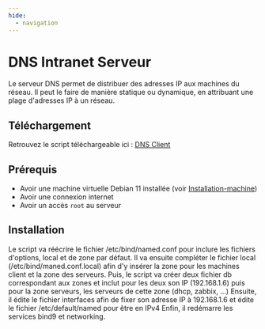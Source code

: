 ```yaml
---
hide:
  - navigation
---
```

# DNS Intranet Serveur

Le serveur DNS permet de distribuer des adresses IP aux machines du réseau. Il peut le faire de manière statique ou dynamique, en attribuant une plage d'adresses IP à un réseau.

## Téléchargement

Retrouvez le script téléchargeable ici : [DNS Client](https://raw.githubusercontent.com/AngarosGamer/SAE4/main/dns/dns_intranet/dns_intranet_install_client.sh)

## Prérequis

- Avoir une machine virtuelle Debian 11 installée (voir [Installation-machine](../installation-machine.md))
- Avoir une connexion internet
- Avoir un accès `root` au serveur

## Installation

Le script va réécrire le fichier /etc/bind/named.conf pour inclure les fichiers d'options, local et de zone par défaut.
Il va ensuite compléter le fichier local (/etc/bind/maned.conf.local) afin d'y insérer la zone pour les machines client et la zone des serveurs.
Puis, le script va créer deux fichier db correspondant aux zones et inclut pour les deux son IP (192.168.1.6) puis pour la zone serveurs, les serveurs de cette zone (dhcp, zabbix, ...)
Ensuite, il édite le fichier interfaces afin de fixer son adresse IP à 192.168.1.6 et édite le fichier /etc/default/named pour être en IPv4
Enfin, il redémarre les services bind9 et networking.